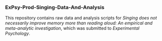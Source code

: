 ### ExPsy-Prod-Singing-Data-And-Analysis

This repository contains raw data and analysis scripts for _Singing does not necessarily improve memory more than reading aloud: An empirical and meta-analytic investigation_, which was submitted to _Experimental Psychology_.
